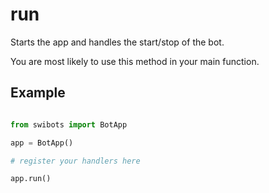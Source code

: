 # run

Starts the app and handles the start/stop of the bot.

You are most likely to use this method in your main function.

## Example

```python

from swibots import BotApp

app = BotApp()

# register your handlers here

app.run()

```